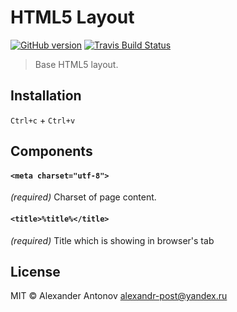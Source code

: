 HTML5 Layout
==============

[![GitHub version]([github-version-img])]([github-version]) [![Travis Build Status][travis-img]][travis]

[github-version-img]: https://badge.fury.io/gh/ahtohbi4%2Flayout.svg
[github-version]: https://badge.fury.io/gh/ahtohbi4%2Flayout
[travis-img]: https://travis-ci.org/ahtohbi4/layout.svg
[travis]: https://travis-ci.org/ahtohbi4/layout

> Base HTML5 layout.

Installation
-----------------

```Ctrl+c``` + ```Ctrl+v```

Components
--------------------

#### ```<meta charset="utf-8">```
*(required)* Charset of page content.

#### ```<title>%title%</title>```
*(required)* Title which is showing in browser's tab

License
--------------------

MIT © Alexander Antonov <alexandr-post@yandex.ru>
